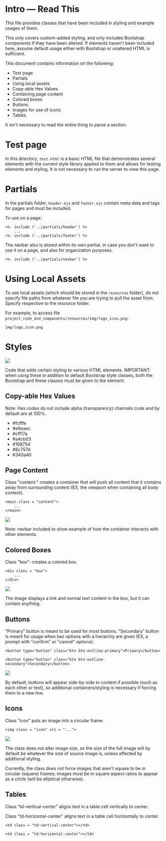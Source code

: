 # Intro — Read This

This file provides classes that have been included in styling and example usages of them.

This only covers custom-added styling, and only includes Bootstrap components if they have been altered.  If elements haven't been included here, assume default usage either with Bootstrap or unaltered HTML is sufficient.

This document contains information on the following:

- Test page
- Partials
- Using local assets
- Copy-able Hex Values
- Containing page content
- Colored boxes
- Buttons
- Images for use of icons
- Tables

It isn't necessary to read the entire thing to parse a section.

# Test page

In this directory, `test.html` is a basic HTML file that demonstrates several elements with the current style library applied to them and allows for testing elements and styling.  It is not necessary to run the server to view this page.

# Partials

In the partials folder, `header.ejs` and `footer.ejs` contain meta data and tags for pages and must be included.

To use on a page:

    <%- include ('../partials/header') %>
        ...
    <%- include ('../partials/footer') %>

The navbar also is stored within its own partial, in case you don't want to use it on a page, and also for organization purposes.

    <%- include ('../partials/navbar') %>

# Using Local Assets

To use local assets (which should be stored in the `resources` folder), do not specify file paths from whatever file you are trying to pull the asset from.  Specify respective to the resource folder.

For example, to access file `project_code_and_components/resources/img/logo_icon.png`:

    img/logo_icon.png

# Styles

<img src = "style_library.png">

Code that adds certain styling to various HTML elements.  IMPORTANT: when using these in addition to default Bootstrap style classes, both the Bootstrap and these classes must be given to the element.

## Copy-able Hex Values

Note: Hex codes do not include alpha (transparency) channels code and by default are at 100%.

- #fcfffe
- #e9eaec
- #cff17a
- #a4cb03
- #198754
- #6c757d
- #343a40

## Page Content

Class "content:" creates a container that will push all content that it contains away from surrounding content (EX, the viewport when containing all body content).

    <main class = "content"> 
        ...
    </main>

<img src = "class_use_examples/content_class_example.png">

Note: navbar included to show example of how the container interacts with other elements.

## Colored Boxes

Class "box": creates a colored box.

    <div class = "box">
        ...
    </div>

<img src = "class_use_examples/box_class_example.png">

The image displays a link and normal text content in the box, but it can contain anything.

## Buttons

"Primary" button is meant to be used for most buttons.  "Secondary" button is meant for usage when two options with a hierarchy are given (EX, a prompt with "confirm" or "cancel" options).

    <button type="button" class="btn btn-outline-primary">Primary</button>

    <button type="button" class="btn btn-outline-secondary">Secondary</button>

<img src = "class_use_examples/button_example.png">

By default, buttons will appear side-by-side to content if possible (such as each other or text), so additional containers/styling is necessary if forcing them to a new line.

## Icons

Class "icon" puts an image into a circular frame.
    
    <img class = "icon" src = "...">

<img src = "class_use_examples/icon_class_example.png">

The class does not alter image size, so the size of the full image will by default be whatever the size of source image is, unless affected by additional styling.

Currently, the class does not force images that aren't square to be in circular (square) frames; images must be in square aspect ratios to appear as a circle (will be elliptical otherwise).

## Tables

Class "td-vertical-center" aligns text in a table cell vertically to center.

Class "td-horizontal-center" aligns text in a table cell horizontally to center.

    <td class = "td-vertical-center"></td>

    <td class = "td-horizontal-center"></td>